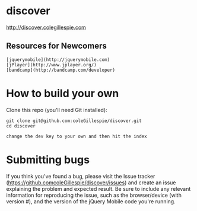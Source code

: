 discover
=====
http://discover.colegillespie.com



Resources for Newcomers
---
    [jquerymobile](http://jquerymobile.com)
    [jPlayer](http://www.jplayer.org/)
    [bandcamp](http://bandcamp.com/developer)



How to build your own 
===================================

Clone this repo (you'll need Git installed):

    git clone git@github.com:coleGillespie/discover.git
    cd discover
    
    change the dev key to your own and then hit the index



Submitting bugs
===================================

If you think you've found a bug, please visit the Issue tracker (https://github.comcoleGillespie/discover/issues) and create an issue explaining the problem and expected result. Be sure to include any relevant information for reproducing the issue, such as the browser/device (with version #), and the version of the jQuery Mobile code you're running.



